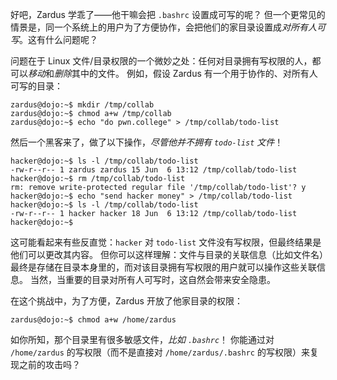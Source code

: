 好吧，Zardus 学乖了——他干嘛会把 `.bashrc` 设置成可写的呢？
但一个更常见的情景是，同一个系统上的用户为了方便协作，会把他们的家目录设置成*对所有人可写*。这有什么问题呢？

问题在于 Linux 文件/目录权限的一个微妙之处：任何对目录拥有写权限的人，都可以*移动*和*删除*其中的文件。
例如，假设 Zardus 有一个用于协作的、对所有人可写的目录：

```console
zardus@dojo:~$ mkdir /tmp/collab
zardus@dojo:~$ chmod a+w /tmp/collab
zardus@dojo:~$ echo "do pwn.college" > /tmp/collab/todo-list
```

然后一个黑客来了，做了以下操作，*尽管他并不拥有 `todo-list` 文件*！

```console
hacker@dojo:~$ ls -l /tmp/collab/todo-list
-rw-r--r-- 1 zardus zardus 15 Jun  6 13:12 /tmp/collab/todo-list
hacker@dojo:~$ rm /tmp/collab/todo-list
rm: remove write-protected regular file '/tmp/collab/todo-list'? y
hacker@dojo:~$ echo "send hacker money" > /tmp/collab/todo-list
hacker@dojo:~$ ls -l /tmp/collab/todo-list
-rw-r--r-- 1 hacker hacker 18 Jun  6 13:12 /tmp/collab/todo-list
hacker@dojo:~$
```

这可能看起来有些反直觉：`hacker` 对 `todo-list` 文件没有写权限，但最终结果是他们可以更改其内容。
但你可以这样理解：文件与目录的关联信息（比如文件名）最终是存储在目录本身里的，而对该目录拥有写权限的用户就可以操作这些关联信息。
当然，当重要的目录对所有人可写时，这自然会带来安全隐患。

在这个挑战中，为了方便，Zardus 开放了他家目录的权限：

```console
zardus@dojo:~$ chmod a+w /home/zardus
```

如你所知，那个目录里有很多敏感文件，*_比如 `.bashrc`_*！
你能通过对 `/home/zardus` 的写权限（而不是直接对 `/home/zardus/.bashrc` 的写权限）来复现之前的攻击吗？
